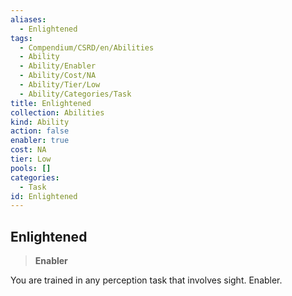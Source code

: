```yaml
---
aliases:
  - Enlightened
tags:
  - Compendium/CSRD/en/Abilities
  - Ability
  - Ability/Enabler
  - Ability/Cost/NA
  - Ability/Tier/Low
  - Ability/Categories/Task
title: Enlightened
collection: Abilities
kind: Ability
action: false
enabler: true
cost: NA
tier: Low
pools: []
categories:
  - Task
id: Enlightened
---
```

## Enlightened    
>**Enabler**  
    
You are trained in any perception task that involves sight. Enabler.
